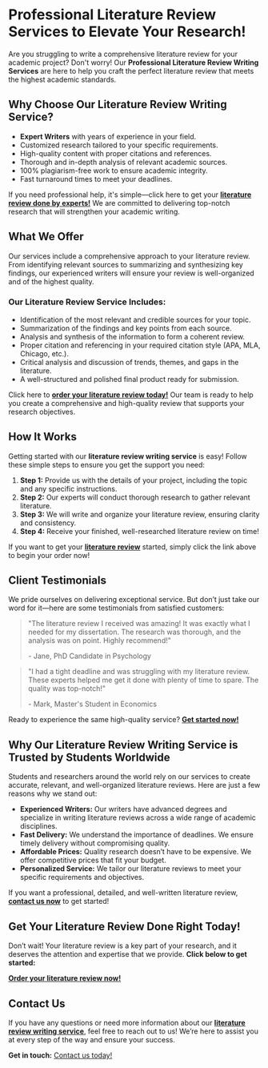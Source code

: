 # Professional Literature Review Services to Elevate Your Research!

Are you struggling to write a comprehensive literature review for your academic project? Don't worry! Our **Professional Literature Review Writing Services** are here to help you craft the perfect literature review that meets the highest academic standards.

## Why Choose Our Literature Review Writing Service?

- **Expert Writers** with years of experience in your field.
- Customized research tailored to your specific requirements.
- High-quality content with proper citations and references.
- Thorough and in-depth analysis of relevant academic sources.
- 100% plagiarism-free work to ensure academic integrity.
- Fast turnaround times to meet your deadlines.

If you need professional help, it's simple—click here to get your [**literature review done by experts!**](https://tinyurl.com/topessay?keyword=perform+literature+review) We are committed to delivering top-notch research that will strengthen your academic writing.

## What We Offer

Our services include a comprehensive approach to your literature review. From identifying relevant sources to summarizing and synthesizing key findings, our experienced writers will ensure your review is well-organized and of the highest quality.

### Our Literature Review Service Includes:

- Identification of the most relevant and credible sources for your topic.
- Summarization of the findings and key points from each source.
- Analysis and synthesis of the information to form a coherent review.
- Proper citation and referencing in your required citation style (APA, MLA, Chicago, etc.).
- Critical analysis and discussion of trends, themes, and gaps in the literature.
- A well-structured and polished final product ready for submission.

Click here to [**order your literature review today!**](https://tinyurl.com/topessay?keyword=perform+literature+review) Our team is ready to help you create a comprehensive and high-quality review that supports your research objectives.

## How It Works

Getting started with our **literature review writing service** is easy! Follow these simple steps to ensure you get the support you need:

1. **Step 1:** Provide us with the details of your project, including the topic and any specific instructions.
2. **Step 2:** Our experts will conduct thorough research to gather relevant literature.
3. **Step 3:** We will write and organize your literature review, ensuring clarity and consistency.
4. **Step 4:** Receive your finished, well-researched literature review on time!

If you want to get your [**literature review**](https://tinyurl.com/topessay?keyword=perform+literature+review) started, simply click the link above to begin your order now!

## Client Testimonials

We pride ourselves on delivering exceptional service. But don’t just take our word for it—here are some testimonials from satisfied customers:

> "The literature review I received was amazing! It was exactly what I needed for my dissertation. The research was thorough, and the analysis was on point. Highly recommend!"
> 
> <footer>- Jane, PhD Candidate in Psychology</footer>

> "I had a tight deadline and was struggling with my literature review. These experts helped me get it done with plenty of time to spare. The quality was top-notch!"
> 
> <footer>- Mark, Master's Student in Economics</footer>

Ready to experience the same high-quality service? [**Get started now!**](https://tinyurl.com/topessay?keyword=perform+literature+review)

## Why Our Literature Review Writing Service is Trusted by Students Worldwide

Students and researchers around the world rely on our services to create accurate, relevant, and well-organized literature reviews. Here are just a few reasons why we stand out:

- **Experienced Writers:** Our writers have advanced degrees and specialize in writing literature reviews across a wide range of academic disciplines.
- **Fast Delivery:** We understand the importance of deadlines. We ensure timely delivery without compromising quality.
- **Affordable Prices:** Quality research doesn’t have to be expensive. We offer competitive prices that fit your budget.
- **Personalized Service:** We tailor our literature reviews to meet your specific requirements and objectives.

If you want a professional, detailed, and well-written literature review, [**contact us now**](https://tinyurl.com/topessay?keyword=perform+literature+review) to get started!

## Get Your Literature Review Done Right Today!

Don’t wait! Your literature review is a key part of your research, and it deserves the attention and expertise that we provide. **Click below to get started:**

[**Order your literature review now!**](https://tinyurl.com/topessay?keyword=perform+literature+review)

## Contact Us

If you have any questions or need more information about our [**literature review writing service**](https://tinyurl.com/topessay?keyword=perform+literature+review), feel free to reach out to us! We’re here to assist you at every step of the way and ensure your success.

**Get in touch:** [Contact us today!](https://tinyurl.com/topessay?keyword=perform+literature+review)
